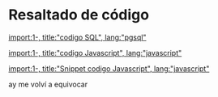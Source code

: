 # Resaltado de código


[import:1-, title:"codigo SQL", lang:"pgsql"](codigo.sql)


[import:1-, title:"codigo Javascript", lang:"javascript"](codigo.js)


[import:1-, title:"Snippet codigo Javascript", lang:"javascript"](app.js)


ay me volví a equivocar


